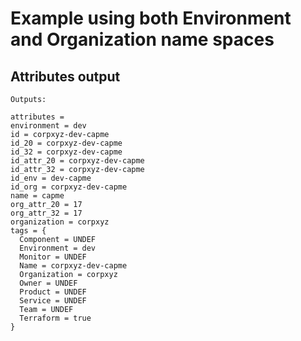 # Example using both Environment and Organization name spaces

## Attributes output

```
Outputs:

attributes =
environment = dev
id = corpxyz-dev-capme
id_20 = corpxyz-dev-capme
id_32 = corpxyz-dev-capme
id_attr_20 = corpxyz-dev-capme
id_attr_32 = corpxyz-dev-capme
id_env = dev-capme
id_org = corpxyz-dev-capme
name = capme
org_attr_20 = 17
org_attr_32 = 17
organization = corpxyz
tags = {
  Component = UNDEF
  Environment = dev
  Monitor = UNDEF
  Name = corpxyz-dev-capme
  Organization = corpxyz
  Owner = UNDEF
  Product = UNDEF
  Service = UNDEF
  Team = UNDEF
  Terraform = true
}
```
